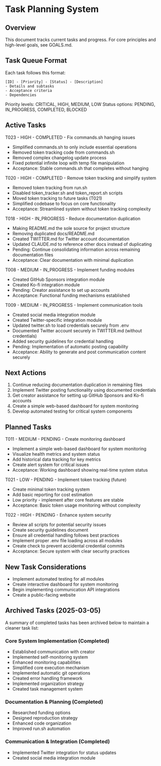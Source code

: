 # Task Planning System

## Overview
This document tracks current tasks and progress. For core principles and high-level goals, see GOALS.md.

## Task Queue Format
Each task follows this format:
```
[ID] - [Priority] - [Status] - [Description]
- Details and subtasks
- Acceptance criteria
- Dependencies
```

Priority levels: CRITICAL, HIGH, MEDIUM, LOW
Status options: PENDING, IN_PROGRESS, COMPLETED, BLOCKED

## Active Tasks

T023 - HIGH - COMPLETED - Fix commands.sh hanging issues
- Simplified commands.sh to only include essential operations
- Removed token tracking code from commands.sh
- Removed complex changelog update process
- Fixed potential infinite loop with temp file manipulation
- Acceptance: Stable commands.sh that completes without hanging

T020 - HIGH - COMPLETED - Remove token tracking and simplify system
- Removed token tracking from run.sh
- Disabled token_tracker.sh and token_report.sh scripts
- Moved token tracking to future tasks (T021)
- Simplified codebase to focus on core functionality
- Acceptance: Streamlined system without token tracking complexity

T018 - HIGH - IN_PROGRESS - Reduce documentation duplication
- Making README.md the sole source for project structure
- Removing duplicated docs/README.md
- Created TWITTER.md for Twitter account documentation
- Updated CLAUDE.md to reference other docs instead of duplicating
- Pending: Continue consolidating information across remaining documentation files
- Acceptance: Clear documentation with minimal duplication

T008 - MEDIUM - IN_PROGRESS - Implement funding modules
- Created GitHub Sponsors integration module
- Created Ko-fi integration module
- Pending: Creator assistance to set up accounts
- Acceptance: Functional funding mechanisms established

T009 - MEDIUM - IN_PROGRESS - Implement communication tools
- Created social media integration module
- Created Twitter-specific integration module 
- Updated twitter.sh to load credentials securely from .env
- Documented Twitter account securely in TWITTER.md (without credentials)
- Added security guidelines for credential handling
- Pending: Implementation of automatic posting capability
- Acceptance: Ability to generate and post communication content securely

## Next Actions
1. Continue reducing documentation duplication in remaining files
2. Implement Twitter posting functionality using documented credentials
3. Get creator assistance for setting up GitHub Sponsors and Ko-fi accounts
4. Create a simple web-based dashboard for system monitoring
5. Develop automated testing for critical system components

## Planned Tasks

T011 - MEDIUM - PENDING - Create monitoring dashboard
- Implement a simple web-based dashboard for system monitoring
- Visualize health metrics and system status
- Add historical data tracking for key metrics
- Create alert system for critical issues
- Acceptance: Working dashboard showing real-time system status

T021 - LOW - PENDING - Implement token tracking (future)
- Create minimal token tracking system
- Add basic reporting for cost estimation
- Low priority - implement after core features are stable
- Acceptance: Basic token usage monitoring without complexity

T022 - HIGH - PENDING - Enhance system security
- Review all scripts for potential security issues
- Create security guidelines document
- Ensure all credential handling follows best practices
- Implement proper .env file loading across all modules
- Create check to prevent accidental credential commits
- Acceptance: Secure system with clear security practices

## New Task Considerations
- Implement automated testing for all modules
- Create interactive dashboard for system monitoring
- Begin implementing communication API integrations
- Create a public-facing website

## Archived Tasks (2025-03-05)

A summary of completed tasks has been archived below to maintain a cleaner task list:

### Core System Implementation (Completed)
- Established communication with creator
- Implemented self-monitoring system
- Enhanced monitoring capabilities
- Simplified core execution mechanism
- Implemented automatic git operations
- Created error handling framework
- Implemented organization strategy
- Created task management system

### Documentation & Planning (Completed)
- Researched funding options
- Designed reproduction strategy
- Enhanced code organization
- Improved run.sh automation

### Communication & Integration (Completed)
- Implemented Twitter integration for status updates
- Created social media integration module